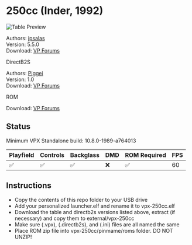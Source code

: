 # 250cc (Inder, 1992)

![Table Preview](../../images/vpx-250cc)

Authors: [jpsalas](https://www.vpforums.org/index.php?s=543a5ca562cc33a89debe8ace8834f1e&showuser=277)  
Version: 5.5.0  
Download: [VP Forums](https://www.vpforums.org/index.php?app=downloads&showfile=14252)

DirectB2S

Authors: [Piggei](https://www.vpforums.org/index.php?app=downloads&showfile=7697)  
Version: 1.0  
Download: [VP Forums](https://www.vpforums.org/index.php?app=downloads&showfile=7697)

ROM

Download: [VP Forums](https://www.vpforums.org/index.php?app=downloads&showfile=431)

## Status 

Minimum VPX Standalone build: 10.8.0-1989-a764013

| Playfield | Controls | Backglass | DMD | ROM Required | FPS | 
|-----------|----------|-----------|-----|--------------|-----|
| :white_check_mark: | :white_check_mark: | :white_check_mark: | :x: | :white_check_mark: | 60 |

## Instructions

- Copy the contents of this repo folder to your USB drive
- Add your personalized launcher.elf and rename it to vpx-250cc.elf
- Download the table and directb2s versions listed above, extract (if necessary) and copy them to external/vpx-250cc
- Make sure (.vpx), (.directb2s), and (.ini) files are all named the same
- Place ROM zip file into vpx-250cc/pinmame/roms folder. DO NOT UNZIP!
